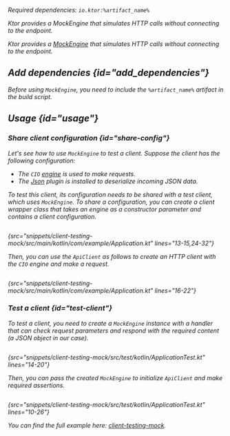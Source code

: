 [//]: # (title: Testing)

<var name="artifact_name" value="ktor-client-mock"/>

<microformat>
<p>
Required dependencies: <code>io.ktor:%artifact_name%</code>
</p>
<var name="example_name" value="client-testing-mock"/>
<include src="lib.xml" include-id="download_example"/>
</microformat>

<excerpt>
Ktor provides a MockEngine that simulates HTTP calls without connecting to the endpoint.
</excerpt>

Ktor provides a [MockEngine](https://api.ktor.io/ktor-client/ktor-client-mock/ktor-client-mock/io.ktor.client.engine.mock/-mock-engine/index.html) that simulates HTTP calls without connecting to the endpoint.

## Add dependencies {id="add_dependencies"}
Before using `MockEngine`, you need to include the `%artifact_name%` artifact in the build script.

<include src="lib.xml" include-id="add_ktor_artifact_testing"/>


## Usage {id="usage"}

### Share client configuration {id="share-config"}

Let's see how to use `MockEngine` to test a client. Suppose the client has the following configuration:
* The `CIO` [engine](http-client_engines.md) is used to make requests.
* The [Json](serialization-client.md) plugin is installed to deserialize incoming JSON data.

To test this client, its configuration needs to be shared with a test client, which uses `MockEngine`. To share a configuration, you can create a client wrapper class that takes an engine as a constructor parameter and contains a client configuration.

```kotlin
```
{src="snippets/client-testing-mock/src/main/kotlin/com/example/Application.kt" lines="13-15,24-32"}

Then, you can use the `ApiClient` as follows to create an HTTP client with the `CIO` engine and make a request.

```kotlin
```
{src="snippets/client-testing-mock/src/main/kotlin/com/example/Application.kt" lines="16-22"}

### Test a client {id="test-client"}

To test a client, you need to create a `MockEngine` instance with a handler that can check request parameters and respond with the required content (a JSON object in our case).

```kotlin
```
{src="snippets/client-testing-mock/src/test/kotlin/ApplicationTest.kt" lines="14-20"}

Then, you can pass the created `MockEngine` to initialize `ApiClient` and make required assertions.

```kotlin
```
{src="snippets/client-testing-mock/src/test/kotlin/ApplicationTest.kt" lines="10-26"}

You can find the full example here: [client-testing-mock](https://github.com/ktorio/ktor-documentation/tree/%branch-name%/codeSnippets/snippets/client-testing-mock).
